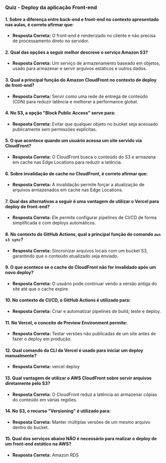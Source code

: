 ### Quiz - Deploy da aplicação Front-end

#### 1. Sobre a diferença entre back-end e front-end no contexto apresentado nas aulas, é correto afirmar que:

- **Resposta Correta:** O front-end é renderizado no cliente e não precisa de processamento direto no servidor.

#### 2. Qual das opções a seguir melhor descreve o serviço Amazon S3?

- **Resposta Correta:** Um serviço de armazenamento baseado em objetos, usado para armazenar e servir arquivos estáticos e outros dados.

#### 3. Qual a principal função do Amazon CloudFront no contexto de deploy de front-end?

- **Resposta Correta:** Servir como uma rede de entrega de conteúdo (CDN) para reduzir latência e melhorar a performance global.

#### 4. No S3, a opção "Block Public Access" serve para:

- **Resposta Correta:** Evitar que qualquer objeto no bucket seja acessado publicamente sem permissões explícitas.

#### 5. O que acontece quando um usuário acessa um site servido via CloudFront?

- **Resposta Correta:** O CloudFront busca o conteúdo do S3 e armazena em cache nas Edge Locations para reduzir a latência.

#### 6. Sobre invalidação de cache no CloudFront, é correto afirmar que:

- **Resposta Correta:** A invalidação permite forçar a atualização de arquivos armazenados em cache nas Edge Locations.

#### 7. Qual das alternativas a seguir é uma vantagem de utilizar o Vercel para deploy de front-end?

- **Resposta Correta:** Ele permite configurar pipelines de CI/CD de forma simplificada e com deploys automáticos.

#### 8. No contexto do GitHub Actions, qual a principal função do comando `aws s3 sync`?

- **Resposta Correta:** Sincronizar arquivos locais com um bucket S3, garantindo que o conteúdo atualizado seja enviado.

#### 9. O que acontece se o cache do CloudFront não for invalidado após um novo deploy?

- **Resposta Correta:** O usuário pode continuar vendo a versão antiga do site até que o cache expire.

#### 10. No contexto de CI/CD, o GitHub Actions é utilizado para:

- **Resposta Correta:** Criar e automatizar pipelines de build, teste e deploy.

#### 11. No Vercel, o conceito de Preview Environment permite:

- **Resposta Correta:** Testar versões não publicadas de um site antes de fazer o deploy em produção.

#### 12. Qual comando da CLI da Vercel é usado para iniciar um deploy manualmente?

- **Resposta Correta:** vercel deploy

#### 13. Qual vantagem de utilizar o AWS CloudFront sobre servir arquivos diretamente pelo S3?

- **Resposta Correta:** O CloudFront reduz a latência ao armazenar cópias do conteúdo em várias regiões.

#### 14. No S3, o recurso "Versioning" é utilizado para:

- **Resposta Correta:** Manter múltiplas versões de um mesmo arquivo dentro do bucket.

#### 15. Qual dos serviços abaixo NÃO é necessário para realizar o deploy de um front-end estático na AWS?

- **Resposta Correta:** Amazon RDS
